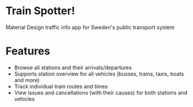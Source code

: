 # Train Spotter!
Material Design traffic info app for Sweden's public transport system

# Features
- Browse all stations and their arrivals/departures
- Supports station overview for all vehicles (busses, trains, taxis, boats and more)
- Track individual train routes and times
- View issues and cancellations (with their causes) for both stations and vehicles

